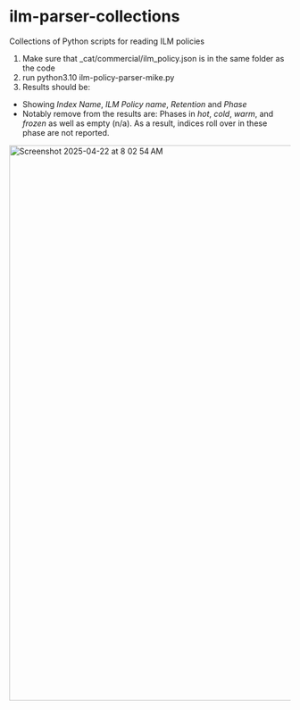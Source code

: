 # ilm-parser-collections
Collections of Python scripts for reading ILM policies

1. Make sure that _cat/commercial/ilm_policy.json is in the same folder as the code
2. run python3.10 ilm-policy-parser-mike.py
3. Results should be:
  - Showing *Index Name*, *ILM Policy name*, *Retention* and *Phase*
  - Notably remove from the results are:  Phases in *hot*, *cold*, *warm*, and *frozen* as well as empty (n/a). As a result, indices roll over in these phase are not reported.

<img width="995" alt="Screenshot 2025-04-22 at 8 02 54 AM" src="https://github.com/user-attachments/assets/5b5326c6-2c58-43f0-894b-3dd096a594a5" />

